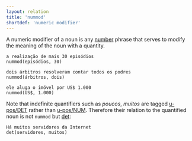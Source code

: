 ```yaml
---
layout: relation
title: 'nummod'
shortdef: 'numeric modifier'
---
```


A numeric modifier of a noun is any [number](u-pos/NUM) phrase that
serves to modify the meaning of the noun with a quantity.

~~~ sdparse
a realização de mais 30 episódios
nummod(episódios, 30)
~~~

~~~ sdparse
dois árbitros resolveram contar todos os podres
nummod(árbitros, dois)
~~~

~~~ sdparse
ele aluga o imóvel por US$ 1.000
nummod(US$, 1.000)
~~~

Note that indefinite quantifiers such as _poucos_, _muitos_ are
tagged [u-pos/DET]() rather than [u-pos/NUM]().  Therefore their
relation to the quantified noun is not `nummod` but [det]():

~~~ sdparse
Há muitos servidores da Internet
det(servidores, muitos)
~~~
<!-- Interlanguage links updated Út zář 29 20:31:58 CEST 2020 -->
